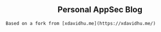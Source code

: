 <p align="center">
    <h2 align="center">Personal AppSec Blog </h2>
    
    Based on a fork from [xdavidhu.me](https://xdavidhu.me/)

